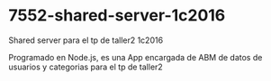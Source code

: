 # 7552-shared-server-1c2016
Shared server para el tp de taller2 1c2016

Programado en Node.js, es una App encargada de ABM de datos de usuarios y categorias para el tp de taller2 
